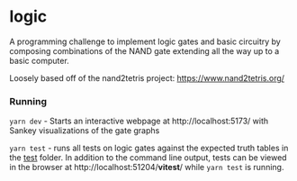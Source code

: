 # logic

A programming challenge to implement logic gates and basic circuitry by composing combinations of the NAND gate extending all the way up to a basic computer.

Loosely based off of the nand2tetris project: https://www.nand2tetris.org/

### Running

`yarn dev` - Starts an interactive webpage at http://localhost:5173/ with Sankey visualizations of the gate graphs

`yarn test` - runs all tests on logic gates against the expected truth tables in the [test](./test/) folder. In addition to the command line output, tests can be viewed in the browser at http://localhost:51204/__vitest__/ while `yarn test` is running.
